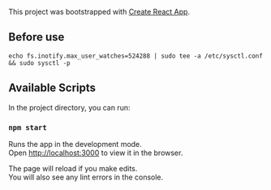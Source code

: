 This project was bootstrapped with [Create React App](https://github.com/facebook/create-react-app).

## Before use

`echo fs.inotify.max_user_watches=524288 | sudo tee -a /etc/sysctl.conf && sudo sysctl -p`

## Available Scripts

In the project directory, you can run:

### `npm start`

Runs the app in the development mode.<br>
Open [http://localhost:3000](http://localhost:3000) to view it in the browser.

The page will reload if you make edits.<br>
You will also see any lint errors in the console.
